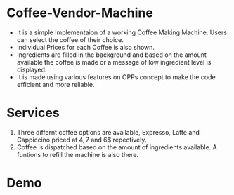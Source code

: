 # Coffee-Vendor-Machine
* It is a simple Implementaion of a working Coffee Making Machine. Users can select the coffee of their choice.
* Individual Prices for each Coffee is also shown.
* Ingredients are filled in the background and based on the amount available the coffee is made or a message of low ingredient level is displayed.
* It is made using various features on OPPs concept to make the code efficient and more reliable.

# Services
1. Three differnt coffee options are available, Expresso, Latte and Cappiccino priced at 4$, 7$ and 6$ repectively.
2. Coffee is dispatched based on the amount of ingredients available. A funtions to refill the machine is also there.

# Demo 
